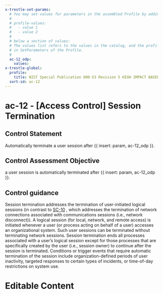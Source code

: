 ```yaml
---
x-trestle-set-params:
  # You may set values for parameters in the assembled Profile by adding
  #
  # profile-values:
  #   - value 1
  #   - value 2
  #
  # below a section of values:
  # The values list refers to the values in the catalog, and the profile-values represent values
  # in SetParameters of the Profile.
  #
  ac-12_odp:
    values:
x-trestle-global:
  profile:
    title: NIST Special Publication 800-53 Revision 5 HIGH IMPACT BASELINE
  sort-id: ac-12
---
```


# ac-12 - \[Access Control\] Session Termination

## Control Statement

Automatically terminate a user session after {{ insert: param, ac-12_odp }}.

## Control Assessment Objective

a user session is automatically terminated after {{ insert: param, ac-12_odp }}.

## Control guidance

Session termination addresses the termination of user-initiated logical sessions (in contrast to [SC-10](#sc-10) , which addresses the termination of network connections associated with communications sessions (i.e., network disconnect)). A logical session (for local, network, and remote access) is initiated whenever a user (or process acting on behalf of a user) accesses an organizational system. Such user sessions can be terminated without terminating network sessions. Session termination ends all processes associated with a user’s logical session except for those processes that are specifically created by the user (i.e., session owner) to continue after the session is terminated. Conditions or trigger events that require automatic termination of the session include organization-defined periods of user inactivity, targeted responses to certain types of incidents, or time-of-day restrictions on system use.

# Editable Content

<!-- Make additions and edits below -->
<!-- The above represents the contents of the control as received by the profile, prior to additions. -->
<!-- If the profile makes additions to the control, they will appear below. -->
<!-- The above markdown may not be edited but you may edit the content below, and/or introduce new additions to be made by the profile. -->
<!-- If there is a yaml header at the top, parameter values may be edited. Use --set-parameters to incorporate the changes during assembly. -->
<!-- The content here will then replace what is in the profile for this control, after running profile-assemble. -->
<!-- The current profile has no added parts for this control, but you may add new ones here. -->
<!-- Each addition must have a heading either of the form ## Control my_addition_name -->
<!-- or ## Part a. (where the a. refers to one of the control statement labels.) -->
<!-- "## Control" parts are new parts added after the statement part. -->
<!-- "## Part" parts are new parts added into the top-level statement part with that label. -->
<!-- Subparts may be added with nested hash levels of the form ### My Subpart Name -->
<!-- underneath the parent ## Control or ## Part being added -->
<!-- See https://ibm.github.io/compliance-trestle/tutorials/ssp_profile_catalog_authoring/ssp_profile_catalog_authoring for guidance. -->
